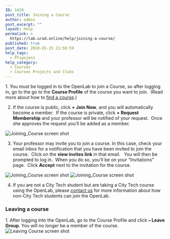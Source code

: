 ```yaml
---
ID: 1429
post_title: Joining a Course
author: admin
post_excerpt: ""
layout: help
permalink: >
  https://lab.urad.online/help/joining-a-course/
published: true
post_date: 2018-01-15 21:56:59
help_tags:
  - Připojení
help_category:
  - Courses
  - Courses Projects and Clubs
---
```

1. You must be logged in to the OpenLab to join a Course, so after logging in, go to the go to the <strong>Course Profile</strong> of the course you want to join.  (Read more about how to <a title="Finding a course" href="https://openlab.citytech.cuny.edu/blog/help/finding-a-course/">find a course</a>.)

2. If the course is public, click <strong>+ Join Now</strong>, and you will automatically become a member.  If the course is private, click <strong>+ Request Membership</strong> and your professor will be notified of your request.  Once she approves the request you’ll be added as a member.

<img class="alignnone wp-image-36183 size-full" src="https://openlab.citytech.cuny.edu/wp-content/uploads/2012/08/Joining_Course_1_v2.png" alt="Joining_Course screen shot" />

3. Your professor may invite you to join a course. In this case, check your email inbox for a notification that you have been invited to join the course.  Click on the <strong>view invites link</strong> in that email.   You will then be prompted to log in.  When you do so, you’ll be on your “Invitations” page.  Click <strong>Accept</strong> next to the invitation for the course.

<img class="alignnone wp-image-36683 size-full" src="https://openlab.citytech.cuny.edu/wp-content/uploads/2012/08/joining_course_2a_v2.png" alt="Joining_Course screen shot" />

<img class="alignnone wp-image-36445 size-full" src="https://openlab.citytech.cuny.edu/wp-content/uploads/2012/08/Joining_Course_2b_v2.png" alt="Joining_Course screen shot" />

4. If you are not a City Tech student but are taking a City Tech course using the OpenLab, please <a title="Contact Us" href="https://openlab.citytech.cuny.edu/blog/help/contact-us/" target="_blank" rel="noopener">contact us</a> for more information about how non-City Tech students can join the OpenLab.
<h3><strong>Leaving a course</strong></h3>
1. After logging into the OpenLab, go to the Course Profile and click <strong>– Leave Group</strong>. You will no longer be a member of the course.

<img class="alignnone wp-image-36447 size-full" src="https://openlab.citytech.cuny.edu/wp-content/uploads/2012/08/Joining_Course_3_v2.png" alt="Leaving Course screen shot" />

&nbsp;